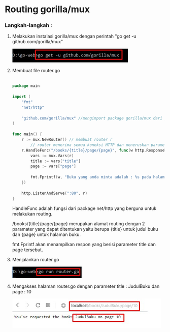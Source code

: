 
# Routing gorilla/mux



### Langkah-langkah :

1. Melakukan instalasi gorilla/mux dengan perintah "go get -u github.com/gorilla/mux"

    ![](gorilla/2.1.jpg)

2. Membuat file router.go 

    ```go

    package main

    import (
        "fmt"
        "net/http"

        "github.com/gorilla/mux" //mengimport package gorilla/mux dari github.com
    )

    func main() {
        r := mux.NewRouter() // membuat router r 
            // router menerima semua koneksi HTTP dan meneruskan parameter tersebut ke server didaftarkan
        r.HandleFunc("/books/{title}/page/{page}", func(w http.ResponseWriter, r *http.Request) {
            vars := mux.Vars(r)
            title := vars["title"]
            page := vars["page"]

            fmt.Fprintf(w, "Buku yang anda minta adalah : %s pada halaman %s\n", title, page)
        })

        http.ListenAndServe(":80", r)
    }

    ```
    HandleFunc adalah fungsi dari package net/http yang berguna untuk melakukan routing. 

    /books/{title}/page/{page} merupakan alamat routing dengan 2 paramater yang dapat ditentukan yaitu berupa {title} untuk judul buku dan {page} untuk halaman buku.

    fmt.Fprintf akan menampilkan respon yang berisi parameter title dan page tersebut.

3. Menjalankan router.go 

    ![](gorilla/2.2.jpg)

4. Mengakses halaman router.go dengan parameter title : JudulBuku dan page : 10

    ![](gorilla/2.3.jpg)